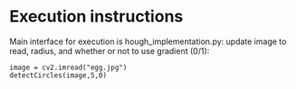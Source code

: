 # Execution instructions

Main interface for execution is hough_implementation.py: update image to read, radius, and whether or not to use gradient (0/1):

```
image = cv2.imread("egg.jpg")
detectCircles(image,5,0)
```

